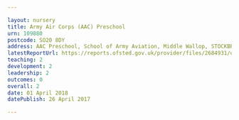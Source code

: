 ```yaml
---

layout: nursery
title: Army Air Corps (AAC) Preschool
urn: 109880
postcode: SO20 8DY
address: AAC Preschool, School of Army Aviation, Middle Wallop, STOCKBRIDGE, Hampshire, SO20 8DY
latestReportUrl: https://reports.ofsted.gov.uk/provider/files/2684931/urn/109880.pdf
teaching: 2
development: 2
leadership: 2
outcomes: 0
overall: 2
date: 01 April 2018 
datePublish: 26 April 2017

---
```

